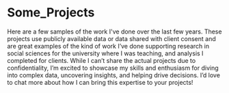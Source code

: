 # Some_Projects
Here are a few samples of the work I've done over the last few years. 
These projects use publicly available data or data shared with client consent 
and are great examples of the kind of work I’ve done supporting research in social sciences for the university where I was teaching,
and analysis I completed for clients. 
While I can’t share the actual projects due to confidentiality, I’m excited to showcase my skills and enthusiasm 
for diving into complex data, uncovering insights, and helping drive decisions. 
I’d love to chat more about how I can bring this expertise to your projects!
